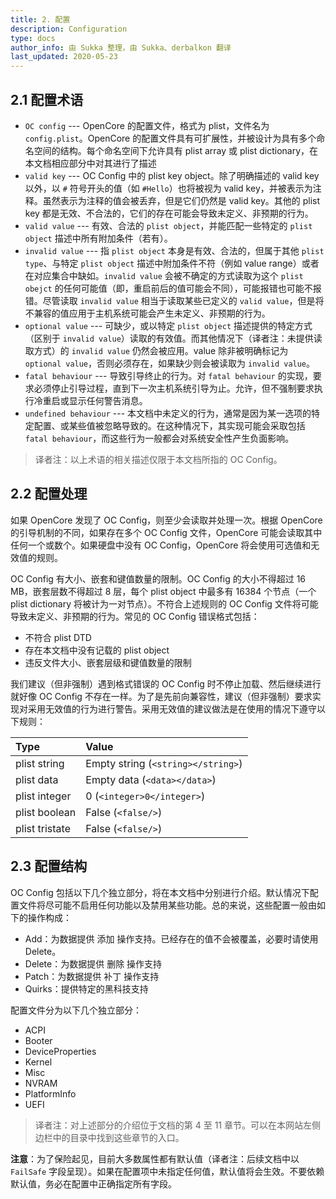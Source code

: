 ```yaml
---
title: 2. 配置
description: Configuration
type: docs
author_info: 由 Sukka 整理，由 Sukka、derbalkon 翻译
last_updated: 2020-05-23
---
```


## 2.1 配置术语

- `OC config` --- OpenCore 的配置文件，格式为 plist，文件名为 `config.plist`。OpenCore 的配置文件具有可扩展性，并被设计为具有多个命名空间的结构。每个命名空间下允许具有 plist array 或 plist dictionary，在本文档相应部分中对其进行了描述
- `valid key` --- OC Config 中的 plist key object。除了明确描述的 valid key 以外，以 `#` 符号开头的值（如 `#Hello`）也将被视为 valid key，并被表示为注释。虽然表示为注释的值会被丢弃，但是它们仍然是 valid key。其他的 plist key 都是无效、不合法的，它们的存在可能会导致未定义、非预期的行为。
- `valid value` --- 有效、合法的 `plist object`，并能匹配一些特定的 `plist object` 描述中所有附加条件（若有）。
- `invalid value` --- 指 `plist object` 本身是有效、合法的，但属于其他 `plist type`、与特定 `plist object` 描述中附加条件不符（例如 value range）或者在对应集合中缺如。`invalid value` 会被不确定的方式读取为这个 `plist obejct` 的任何可能值（即，重启前后的值可能会不同），可能报错也可能不报错。尽管读取 `invalid value` 相当于读取某些已定义的 `valid value`，但是将不兼容的值应用于主机系统可能会产生未定义、非预期的行为。
- `optional value` --- 可缺少，或以特定 `plist object` 描述提供的特定方式（区别于 `invalid value`）读取的有效值。而其他情况下（译者注：未提供读取方式）的 `invalid value` 仍然会被应用。value 除非被明确标记为 `optional value`，否则必须存在，如果缺少则会被读取为 `invalid value`。
- `fatal behaviour` --- 导致引导终止的行为。对 `fatal behaviour` 的实现，要求必须停止引导过程，直到下一次主机系统引导为止。允许，但不强制要求执行冷重启或显示任何警告消息。
- `undefined behaviour` --- 本文档中未定义的行为，通常是因为某一选项的特定配置、或某些值被忽略导致的。在这种情况下，其实现可能会采取包括 `fatal behaviour`，而这些行为一般都会对系统安全性产生负面影响。

> 译者注：以上术语的相关描述仅限于本文档所指的 OC Config。

## 2.2 配置处理

如果 OpenCore 发现了 OC Config，则至少会读取并处理一次。根据 OpenCore 的引导机制的不同，如果存在多个 OC Config 文件，OpenCore 可能会读取其中任何一个或数个。如果硬盘中没有 OC Config，OpenCore 将会使用可选值和无效值的规则。

OC Config 有大小、嵌套和键值数量的限制。OC Config 的大小不得超过 16 MB，嵌套层数不得超过 8 层，每个 plist object 中最多有 16384 个节点（一个 plist dictionary 将被计为一对节点）。不符合上述规则的 OC Config 文件将可能导致未定义、非预期的行为。常见的 OC Config 错误格式包括：

- 不符合 plist DTD
- 存在本文档中没有记载的 plist object
- 违反文件大小、嵌套层级和键值数量的限制

我们建议（但非强制）遇到格式错误的 OC Config 时不停止加载、然后继续进行就好像 OC Config 不存在一样。为了是先前向兼容性，建议（但非强制）要求实现对采用无效值的行为进行警告。采用无效值的建议做法是在使用的情况下遵守以下规则：

| Type | Value |
|:---|:---|
| plist string | Empty string (`<string></string>`) |
| plist data | Empty data (`<data></data>`) |
| plist integer | 0 (`<integer>0</integer>`) |
| plist boolean | False (`<false/>`) |
| plist tristate | False (`<false/>`) |

## 2.3 配置结构

OC Config 包括以下几个独立部分，将在本文档中分别进行介绍。默认情况下配置文件将尽可能不启用任何功能以及禁用某些功能。总的来说，这些配置一般由如下的操作构成：

- Add：为数据提供 添加 操作支持。已经存在的值不会被覆盖，必要时请使用 Delete。
- Delete：为数据提供 删除 操作支持
- Patch：为数据提供 补丁 操作支持
- Quirks：提供特定的黑科技支持

配置文件分为以下几个独立部分：

- ACPI
- Booter
- DeviceProperties
- Kernel
- Misc
- NVRAM
- PlatformInfo
- UEFI

> 译者注：对上述部分的介绍位于文档的第 4 至 11 章节。可以在本网站左侧边栏中的目录中找到这些章节的入口。

**注意**：为了保险起见，目前大多数属性都有默认值（译者注：后续文档中以 `FailSafe` 字段呈现）。如果在配置项中未指定任何值，默认值将会生效。不要依赖默认值，务必在配置中正确指定所有字段。
